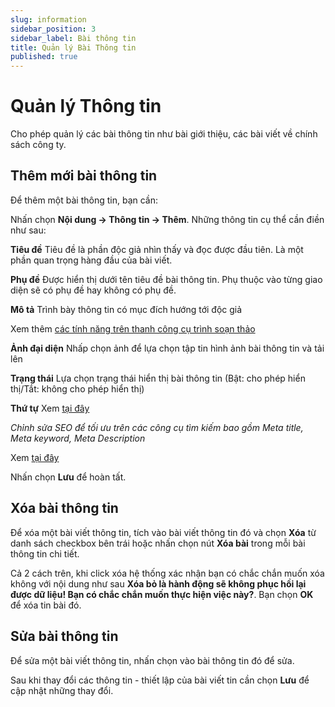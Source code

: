 ```yaml
---
slug: information
sidebar_position: 3
sidebar_label: Bài thông tin
title: Quản lý Bài Thông tin
published: true
---
```

# Quản lý Thông tin

Cho phép quản lý các bài thông tin như bài giới thiệu, các bài viết về chính sách công ty.

## Thêm mới bài thông tin

Để thêm một bài thông tin, bạn cần:

Nhấn chọn **Nội dung -> Thông tin -> Thêm**. Những thông tin cụ thể cần điền như sau:

**Tiêu đề**
Tiêu đề là phần độc giả nhìn thấy và đọc được đầu tiên. Là một phần quan trọng hàng đầu của bài viết.

**Phụ đề**
Được hiển thị dưới tên tiêu đề bài thông tin. Phụ thuộc vào từng giao diện sẽ có phụ đề hay không có phụ đề.

**Mô tả**
Trình bày thông tin có mục đích hướng tới độc giả

Xem thêm [các tính năng trên thanh công cụ trình soạn thảo](https://mkmate.osd.vn/docs/common/tinymce)

**Ảnh đại diện**
Nhấp chọn ảnh để lựa chọn tập tin hình ảnh bài thông tin và tải lên

**Trạng thái**
Lựa chọn trạng thái hiển thị bài thông tin (Bật: cho phép hiển thị/Tắt: không cho phép hiển thị)

**Thứ tự**
Xem [tại đây](https://mkmate.osd.vn/docs/common/logic)

_Chỉnh sửa SEO để tối ưu trên các công cụ tìm kiếm bao gồm Meta title, Meta keyword, Meta Description_

Xem [tại đây](https://mkmate.osd.vn/docs/seo/serp/)

Nhấn chọn **Lưu** để hoàn tất.

## Xóa bài thông tin

Để xóa một bài viết thông tin, tích vào bài viết thông tin đó và chọn **Xóa** từ danh sách checkbox bên trái hoặc nhấn chọn nút **Xóa bài** trong mỗi bài thông tin chi tiết.

Cả 2 cách trên, khi click xóa hệ thống xác nhận bạn có chắc chắn muốn xóa không với nội dung như sau **Xóa bỏ là hành động sẽ không phục hồi lại được dữ liệu! Bạn có chắc chắn muốn thực hiện việc này?**. Bạn chọn **OK** để xóa tin bài đó.

## Sửa bài thông tin

Để sửa một bài viết thông tin, nhấn chọn vào bài thông tin đó để sửa.

Sau khi thay đổi các thông tin - thiết lập của bài viết tin cần chọn **Lưu** để cập nhật những thay đổi.
